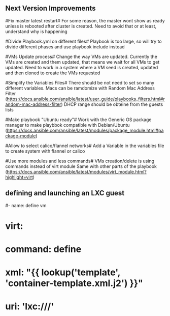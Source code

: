 ## Next Version Improvements ##

#Fix master latest restart#
For some reason, the master wont show as ready unless is rebooted after cluster is created.
Need to avoid that or at least, understand why is happening

#Divide Playbook.yml on different files#
Playbook is too large, so will try to divide different phases and use playbook include instead

#VMs Update process#
Change the way VMs are updated. Currently the VMs are created and them updated, that means we wait for all VMs to get updated.
Need to work in a system where a VM seed is created, updated and then cloned to create the VMs requested

#Simplify the Variables Files#
There should be not need to set so many different variables.
Macs can be ramdomize with Random Mac Address Filter (https://docs.ansible.com/ansible/latest/user_guide/playbooks_filters.html#random-mac-address-filter)
DHCP range should be obteine from the guests lists

#Make playbook "Ubuntu ready"#
Work with the Generic OS package manager to make playbbok compatible with Debian/Ubuntu (https://docs.ansible.com/ansible/latest/modules/package_module.html#package-module)

#Allow to select calico/flannel networks#
Add a Variable in the variables file to create system with flannel or calico


#Use more modules and less commands#
VMs creation/delete is using commands instead of virt module
Same with other parts of the playbook
(https://docs.ansible.com/ansible/latest/modules/virt_module.html?highlight=virt)
## defining and launching an LXC guest
#- name: define vm
#  virt:
#    command: define
#    xml: "{{ lookup('template', 'container-template.xml.j2') }}"
#    uri: 'lxc:///'